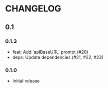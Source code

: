 # CHANGELOG

## 0.1

### 0.1.3

- feat: Add 'apiBaseURL' prompt (#20)
- deps: Update dependencies (#21, #22, #23)

### 0.1.0

- Initial release
